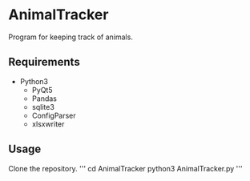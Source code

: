 # AnimalTracker
Program for keeping track of animals.

## Requirements

- Python3
    - PyQt5
    - Pandas
    - sqlite3
    - ConfigParser
    - xlsxwriter

## Usage
Clone the repository.
'''
cd AnimalTracker
python3 AnimalTracker.py
'''
